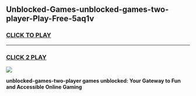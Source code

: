 
## Unblocked-Games-unblocked-games-two-player-Play-Free-5aq1v
<h3>
<a href="https://premium76.site?title=unblocked-games-two-player&ref=18A1">CLICK TO PLAY</a></h3>
<hr>

<h3>
<a href="https://premium76.site?title=unblocked-games-two-player&ref=18A1">CLICK 2 PLAY</a>
  
</h3>

<a href="https://premium76.site?title=unblocked-games-two-player&ref=18A1"><img src="https://clearcache.store/games.png"></a>


**unblocked-games-two-player games unblocked: Your Gateway to Fun and Accessible Online Gaming**
